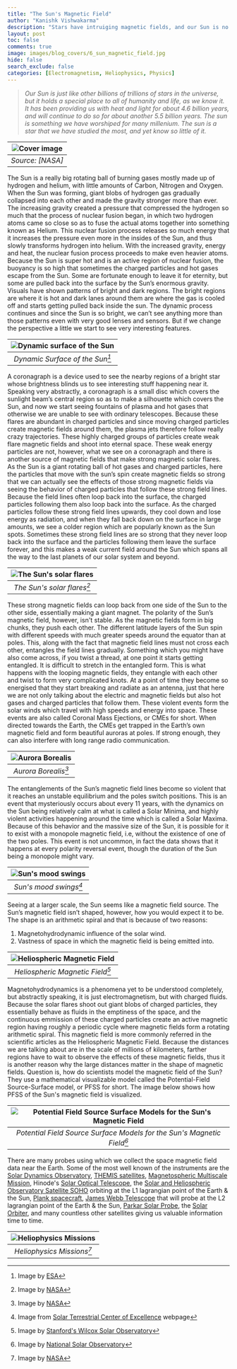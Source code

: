 ```yaml
---
title: "The Sun's Magnetic Field"
author: "Kanishk Vishwakarma"
description: "Stars have intruiging magnetic fields, and our Sun is no exception. Read along to read more about the Sun's magnetic field and how it protects us from the cosmic radiation."
layout: post
toc: false
comments: true
image: images/blog_covers/6_sun_magnetic_field.jpg
hide: false
search_exclude: false
categories: [Electromagnetism, Heliophysics, Physics]
---
```


> *Our Sun is just like other billions of trillions of stars in the universe, but it holds a special place to all of humanity and life, as we know it. It has been providing us with heat and light for about 4.6 billion years, and will continue to do so for about another 5.5 billion years. The sun is something we have worshiped for many millenium. The sun is a star that we have studied the most, and yet know so little of it.* 

|![Cover image](https://trac-bits-pilani.github.io/blog/images/blog_covers/6_sun_magnetic_field.jpg) | 
|:--:| 
| *Source: [NASA]* |

The Sun is a really big rotating ball of burning gases mostly made up of hydrogen and helium, with little amounts of Carbon, Nitrogen and Oxygen. When the Sun was forming, giant blobs of hydrogen gas gradually collapsed into each other and made the gravity stronger more than ever. The increasing gravity created a pressure that compressed the hydrogen so much that the process of nuclear fusion began, in which two hydrogen atoms came so close so as to fuse the actual atoms together into something known as Helium. This nuclear fusion process releases so much energy that it increases the pressure even more in the insides of the Sun, and thus slowly transforms hydrogen into helium. With the increased gravity, energy and heat, the nuclear fusion process proceeds to make even heavier atoms. Because the Sun is super hot and is an active region of nuclear fusion, the buoyancy is so high that sometimes the charged particles and hot gases escape from the Sun. Some are fortunate enough to leave it for eternity, but some are pulled back into the surface by the Sun’s enormous gravity. Visuals have shown patterns of bright and dark regions. The bright regions are where it is hot and dark lanes around them are where the gas is cooled off and starts getting pulled back inside the sun. The dynamic process continues and since the Sun is so bright, we can’t see anything more than those patterns even with very good lenses and sensors. But if we change the perspective a little we start to see very interesting features. 

|![Dynamic surface of the Sun](https://www.esa.int/var/esa/storage/images/esa_multimedia/images/2007/03/solar_surface_as_seen_by_hinode/9559924-4-eng-GB/Solar_surface_as_seen_by_Hinode_pillars.jpg) | 
|:--:| 
| *Dynamic Surface of the Sun[^1]* |

A coronagraph is a device used to see the nearby regions of a bright star whose brightness blinds us to see interesting stuff happening near it. Speaking very abstractly, a coronagraph is a small disc which covers the sunlight beam’s central region so as to make a silhouette which covers the Sun, and now we start seeing fountains of plasma and hot gases that otherwise we are unable to see with ordinary telescopes. Because these flares are abundant in charged particles and since moving charged particles create magnetic fields around them, the plasma jets therefore follow really crazy trajectories. These highly charged groups of particles create weak flare magnetic fields and shoot into eternal space. These weak energy particles are not, however, what we see on a coronagraph and there is another source of magnetic fields that make strong magnetic solar flares. As the Sun is a giant rotating ball of hot gases and charged particles, here the particles that move with the sun’s spin create magnetic fields so strong that we can actually see the effects of those strong magnetic fields via seeing the behavior of charged particles that follow these strong field lines. Because the field lines often loop back into the surface, the charged particles following them also loop back into the surface. As the charged particles follow these strong field lines upwards, they cool down and lose energy as radiation, and when they fall back down on the surface in large amounts, we see a colder region which are popularly known as the Sun spots. Sometimes these strong field lines are so strong that they never loop back into the surface and the particles following them leave the surface forever, and this makes a weak current field around the Sun which spans all the way to the last planets of our solar system and beyond.

|![The Sun's solar flares](https://www.nasa.gov/sites/default/files/styles/673xvariable_height/public/oct_27_m6_131-304_ovr_crop_3.jpeg?itok=Ji19u57P) | 
|:--:| 
| *The Sun's solar flares[^2]* |

These strong magnetic fields can loop back from one side of the Sun to the other side, essentially making a giant magnet. The polarity of the Sun’s magnetic field, however, isn't stable. As the magnetic fields form in big chunks, they push each other. The different latitude layers of the Sun spin with different speeds with much greater speeds around the equator than at poles. This, along with the fact that magnetic field lines must not cross each other, entangles the field lines gradually. Something which you might have also come across, if you twist a thread, at one point it starts getting entangled. It is difficult to stretch in the entangled form. This is what happens with the looping magnetic fields, they entangle with each other and twist to form very complicated knots. At a point of time they become so energised that they start breaking and radiate as an antenna, just that here we are not only talking about the electric and magnetic fields but also hot gases and charged particles that follow them. These violent events form the solar winds which travel with high speeds and energy into space. These events are also called Coronal Mass Ejections, or CMEs for short. When directed towards the Earth, the CMEs get trapped in the Earth’s own magnetic field and form beautiful auroras at poles. If strong enough, they can also interfere with long range radio communication. 

|![Aurora Borealis](https://www.nasa.gov/sites/default/files/styles/side_image/public/thumbnails/image/colorfulaurora.jpg?itok=rwbUjqgs) | 
|:--:| 
| *Aurora Borealis[^3]* |

The entanglements of the Sun’s magnetic field lines become so violent that it reaches an unstable equilibrium and the poles switch positions. This is an event that mysteriously occurs about every 11 years, with the dynamics on the Sun being relatively calm at what is called a Solar Minima, and highly violent activities happening around the time which is called a Solar Maxima. Because of this behavior and the massive size of the Sun, it is possible for it to exist with a monopole magnetic field, i.e, without the existence of one of the two poles. This event is not uncommon, in fact the data shows that it happens at every polarity reversal event, though the duration of the Sun being a monopole might vary.

|![Sun's mood swings](https://www.stce.be/news.old/211/Picture3.png) | 
|:--:| 
| *Sun's mood swings[^4]* |

Seeing at a larger scale, the Sun seems like a magnetic field source. The Sun’s magnetic field isn’t shaped, however, how you would expect it to be. The shape is an arithmetic spiral and that is because of two reasons: 

1. Magnetohydrodynamic influence of the solar wind.
2. Vastness of space in which the magnetic field is being emitted into.

|![Heliospheric Magnetic Field](https://en.wikipedia.org/wiki/Interplanetary_magnetic_field#/media/File:Heliospheric-current-sheet.gif) | 
|:--:| 
| *Heliospheric Magnetic Field[^5]* |

Magnetohydrodynamics is a phenomena yet to be understood completely, but abstractly speaking, it is just electromagnetism, but with charged fluids. Because the solar flares shoot out giant blobs of charged particles, they essentially behave as fluids in the emptiness of the space, and the continuous emmission of these charged particles create an active magnetic region having roughly a periodic cycle where magnetic fields form a rotating arithmetic spiral. This magnetic field is more commonly referred in the scientific articles as the Heliospheric Magnetic Field. Because the distances we are talking about are in the scale of millions of kilometers, farther regions have to wait to observe the effects of these magnetic fields, thus it is another reason why the large distances matter in the shape of magnetic fields. Question is, how do scientists model the magnetic field of the Sun? They use a mathematical visualizable model called the Potential-Field Source-Surface model, or PFSS for short. The image below shows how PFSS of the Sun's magnetic field is visualized.

|![Potential Field Source Surface Models for the Sun's Magnetic Field](https://nso.edu/wp-content/uploads/2018/07/filled_mrmap_2068_dham.fits_.magmod.dat240.jpg) | 
|:--:| 
| *Potential Field Source Surface Models for the Sun's Magnetic Field[^6]* |

There are many probes using which we collect the space magnetic field data near the Earth. Some of the most well known of the instruments are the [Solar Dynamics Observatory](https://www.nasa.gov/mission_pages/sdo/main/index.html), [THEMIS satellites](https://en.wikipedia.org/wiki/THEMIS), [Magnetospheric Multiscale Mission](https://en.wikipedia.org/wiki/Magnetospheric_Multiscale_Mission), Hinode's [Solar Optical Telescope](https://www.nasa.gov/mission_pages/hinode/mission.html), the [Solar and Heliospheric Observatory Satellite SOHO](https://en.wikipedia.org/wiki/Solar_and_Heliospheric_Observatory) orbiting at the L1 lagrangian point of the Earth & the Sun, [Plank spacecraft](https://www.esa.int/Science_Exploration/Space_Science/Planck), [James Webb Telescope](https://www.jwst.nasa.gov/) that will probe at the L2 lagrangian point of the Earth & the Sun, [Parkar Solar Probe](https://blogs.nasa.gov/parkersolarprobe/), the [Solar Orbiter](https://www.esa.int/Science_Exploration/Space_Science/Solar_Orbiter), and many countless other satellites giving us valuable information time to time.

|![Heliophysics Missions](https://www.nasa.gov/sites/default/files/styles/side_image/public/hso-fleet.jpg?itok=6hukpZhO) | 
|:--:| 
| *Heliophysics Missions[^7]* |



[^1]: Image by [ESA](https://www.esa.int/ESA_Multimedia/Images/2007/03/Solar_surface_as_seen_by_Hinode)
[^2]: Image by [NASA](https://spaceplace.nasa.gov/solar-activity/en/)
[^3]: Image by [NASA](https://www.nasa.gov/feature/goddard/nasa-measuring-the-pulsating-aurora/)
[^4]: Image from [Solar Terrestrial Center of Excellence](https://www.stce.be/news/211/welcome.html) webpage
[^5]: Image by [Stanford's Wilcox Solar Observatory](http://wso.stanford.edu/)
[^6]: Image by [National Solar Observatory](https://www.nasa.gov/mission_pages/sunearth/missions/index.html)
[^7]: Image by [NASA](https://www.nasa.gov/mission_pages/sunearth/missions/index.html)
